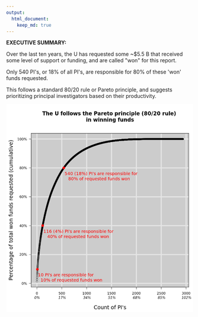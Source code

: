 ```yaml
---
output:
  html_document:
    keep_md: true
---
```












**EXECUTIVE SUMMARY:** 

Over the last ten years, the U has requested some ~\$5.5 B that received some level of support or funding, and are called "won" for this report.

Only 540 PI's, or 18% of all PI's, are responsible for 80% of these 'won' funds requested.

This follows a standard 80/20 rule or Pareto principle, and suggests prioritizing principal investigators based on their productivity.


![](Pareto-cluster-child_files/figure-html/pareto.plot-1.png)<!-- -->




